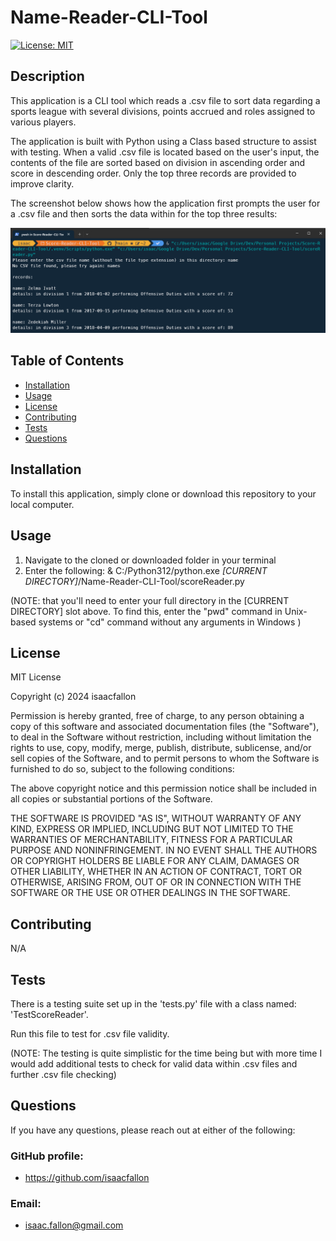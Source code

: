 # Name-Reader-CLI-Tool

[![License: MIT](https://img.shields.io/badge/License-MIT-yellow.svg)](https://opensource.org/licenses/MIT)

## Description

This application is a CLI tool which reads a .csv file to sort data regarding a sports league with several divisions, points accrued and roles assigned to various players.

The application is built with Python using a Class based structure to assist with testing. When a valid .csv file is located based on the user's input, the contents of the file are sorted based on division in ascending order and score in descending order. Only the top three records are provided to improve clarity. 

The screenshot below shows how the application first prompts the user for a .csv file and then sorts the data within for the top three results:

![Screenshot showing the CLI interface for locating a .csv file and sorting the data](./assets/scoreReader_SC.png)

## Table of Contents
            
- [Installation](#installation)
- [Usage](#usage)
- [License](#license)
- [Contributing](#contributing)
- [Tests](#tests)
- [Questions](#questions)
            
## Installation

To install this application, simply clone or download this repository to your local computer.
            
## Usage

1. Navigate to the cloned or downloaded folder in your terminal
2. Enter the following: & C:/Python312/python.exe *[CURRENT DIRECTORY]*/Name-Reader-CLI-Tool/scoreReader.py    

(NOTE: that you'll need to enter your full directory in the [CURRENT DIRECTORY] slot above. To find this, enter the "pwd" command in Unix-based systems or "cd" command without any arguments in Windows )
            
## License
            
MIT License

Copyright (c) 2024 isaacfallon
            
Permission is hereby granted, free of charge, to any person obtaining a copy
of this software and associated documentation files (the "Software"), to deal
in the Software without restriction, including without limitation the rights
to use, copy, modify, merge, publish, distribute, sublicense, and/or sell
copies of the Software, and to permit persons to whom the Software is
furnished to do so, subject to the following conditions:
            
The above copyright notice and this permission notice shall be included in all
copies or substantial portions of the Software.
            
THE SOFTWARE IS PROVIDED "AS IS", WITHOUT WARRANTY OF ANY KIND, EXPRESS OR
IMPLIED, INCLUDING BUT NOT LIMITED TO THE WARRANTIES OF MERCHANTABILITY,
FITNESS FOR A PARTICULAR PURPOSE AND NONINFRINGEMENT. IN NO EVENT SHALL THE
AUTHORS OR COPYRIGHT HOLDERS BE LIABLE FOR ANY CLAIM, DAMAGES OR OTHER
LIABILITY, WHETHER IN AN ACTION OF CONTRACT, TORT OR OTHERWISE, ARISING FROM,
OUT OF OR IN CONNECTION WITH THE SOFTWARE OR THE USE OR OTHER DEALINGS IN THE
SOFTWARE.
            
## Contributing

N/A
            
## Tests

There is a testing suite set up in the 'tests.py' file with a class named: 'TestScoreReader'.

Run this file to test for .csv file validity. 

(NOTE: The testing is quite simplistic for the time being but with more time I would add additional tests to check for valid data within .csv files and further .csv file checking)
     
## Questions
            
If you have any questions, please reach out at either of the following:
            
### GitHub profile:
- https://github.com/isaacfallon

### Email:
- isaac.fallon@gmail.com